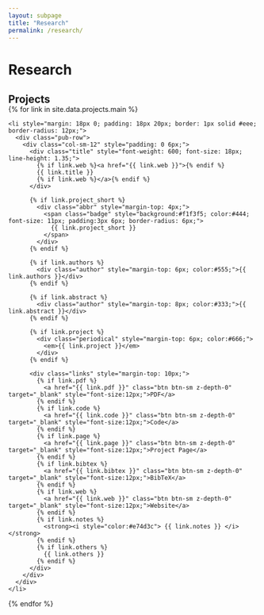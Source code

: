 ```yaml
---
layout: subpage
title: "Research"
permalink: /research/
---
```


<h1 id="research">Research</h1>

<h2 style="margin: 30px 0 -15px;">Projects</h2>

<div class="publications">
  <ol class="bibliography" style="list-style: none; padding-left: 0;">
  {% for link in site.data.projects.main %}

    <li style="margin: 18px 0; padding: 18px 20px; border: 1px solid #eee; border-radius: 12px;">
      <div class="pub-row">
        <div class="col-sm-12" style="padding: 0 6px;">
          <div class="title" style="font-weight: 600; font-size: 18px; line-height: 1.35;">
            {% if link.web %}<a href="{{ link.web }}">{% endif %}
            {{ link.title }}
            {% if link.web %}</a>{% endif %}
          </div>

          {% if link.project_short %}
            <div class="abbr" style="margin-top: 4px;">
              <span class="badge" style="background:#f1f3f5; color:#444; font-size: 11px; padding:3px 6px; border-radius: 6px;">
                {{ link.project_short }}
              </span>
            </div>
          {% endif %}

          {% if link.authors %}
            <div class="author" style="margin-top: 6px; color:#555;">{{ link.authors }}</div>
          {% endif %}

          {% if link.abstract %}
            <div class="author" style="margin-top: 8px; color:#333;">{{ link.abstract }}</div>
          {% endif %}

          {% if link.project %}
            <div class="periodical" style="margin-top: 6px; color:#666;">
              <em>{{ link.project }}</em>
            </div>
          {% endif %}

          <div class="links" style="margin-top: 10px;">
            {% if link.pdf %}
              <a href="{{ link.pdf }}" class="btn btn-sm z-depth-0" target="_blank" style="font-size:12px;">PDF</a>
            {% endif %}
            {% if link.code %}
              <a href="{{ link.code }}" class="btn btn-sm z-depth-0" target="_blank" style="font-size:12px;">Code</a>
            {% endif %}
            {% if link.page %}
              <a href="{{ link.page }}" class="btn btn-sm z-depth-0" target="_blank" style="font-size:12px;">Project Page</a>
            {% endif %}
            {% if link.bibtex %}
              <a href="{{ link.bibtex }}" class="btn btn-sm z-depth-0" target="_blank" style="font-size:12px;">BibTeX</a>
            {% endif %}
            {% if link.web %}
              <a href="{{ link.web }}" class="btn btn-sm z-depth-0" target="_blank" style="font-size:12px;">Website</a>
            {% endif %}
            {% if link.notes %}
              <strong><i style="color:#e74d3c"> {{ link.notes }} </i></strong>
            {% endif %}
            {% if link.others %}
              {{ link.others }}
            {% endif %}
          </div>
        </div>
      </div>
    </li>

  {% endfor %}
  </ol>
</div>
